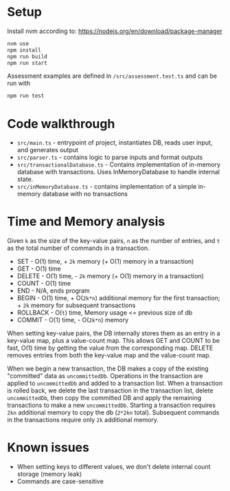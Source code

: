 # Setup
Install nvm according to: https://nodejs.org/en/download/package-manager
```bash
nvm use
npm install
npm run build
npm run start
```
Assessment examples are defined in `/src/assessment.test.ts` and can be run with
```bash 
npm run test
```

# Code walkthrough
- `src/main.ts` - entrypoint of project, instantiates DB, reads user input, and generates output
- `src/parser.ts` - contains logic to parse inputs and format outputs
- `src/transactionalDatabase.ts` - Contains implementation of in-memory database with transactions. Uses InMemoryDatabase to handle internal state.
- `src/inMemoryDatabase.ts` - contains implementation of a simple in-memory database with no transactions

# Time and Memory analysis
Given `k` as the size of the key-value pairs, `n` as the number of entries, and `t` as the total number of commands in a transaction.
- SET - O(1) time, + `2k` memory (+ O(1) memory in a transaction)
- GET - O(1) time
- DELETE - O(1) time, - `2k` memory (+ O(1) memory in a transaction)
- COUNT - O(1) time
- END - N/A, ends program
- BEGIN - O(1) time, + O(`2k*n`) additional memory for the first transaction; + `2k` memory for subsequent transactions
- ROLLBACK - O(`t`) time, Memory usage <= previous size of db
- COMMIT - O(1) time, - O(`2k*n`) memory 

When setting key-value pairs, the DB internally stores them as an entry in a key-value map, plus a value-count map. This allows GET and COUNT to be fast, O(1) time by getting the value from the corresponding map. DELETE removes entries from both the key-value map and the value-count map. 

When we begin a new transaction, the DB makes a copy of the existing "committed" data as `uncommittedDb`. Operations in the transaction are applied to `uncommittedDb` and added to a transaction list. When a transaction is rolled back, we delete the last transaction in the transaction list, delete `uncommittedDb`, then copy the committed DB and apply the remaining transactions to make a new `uncommittedDb`. Starting a transaction requires `2kn` additional memory to copy the db (`2*2kn` total). Subsequent commands in the transactions require only `2k` additional memory. 

# Known issues
- When setting keys to different values, we don't delete internal count storage (memory leak)
- Commands are case-sensitive